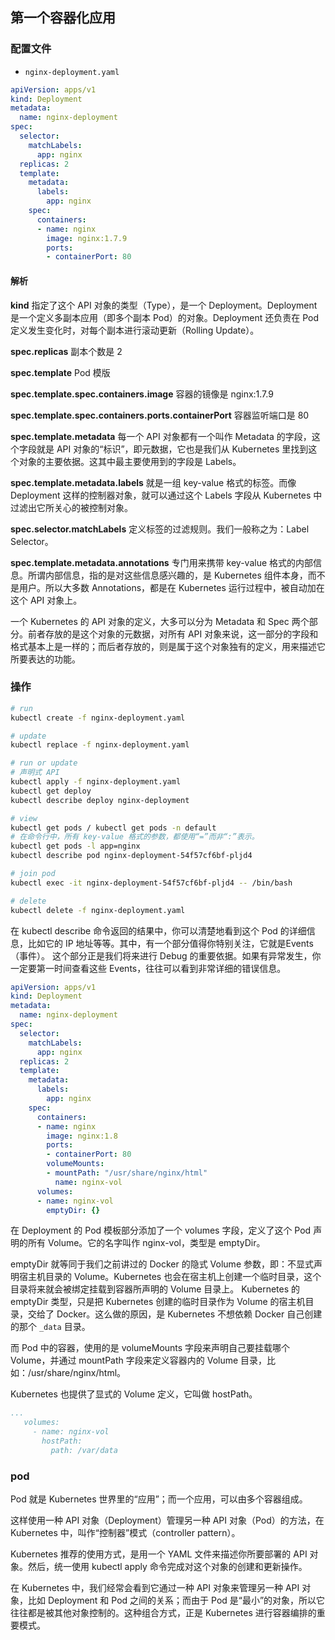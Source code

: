 ## 第一个容器化应用

### 配置文件

+ `nginx-deployment.yaml`

```yaml
apiVersion: apps/v1
kind: Deployment
metadata:
  name: nginx-deployment
spec:
  selector:
    matchLabels:
      app: nginx
  replicas: 2
  template:
    metadata:
      labels:
        app: nginx
    spec:
      containers:
      - name: nginx
        image: nginx:1.7.9
        ports:
        - containerPort: 80
```

#### 解析

**kind** 指定了这个 API 对象的类型（Type），是一个 Deployment。Deployment 是一个定义多副本应用（即多个副本 Pod）的对象。Deployment 还负责在 Pod 定义发生变化时，对每个副本进行滚动更新（Rolling Update）。

**spec.replicas** 副本个数是 2

**spec.template** Pod 模版

**spec.template.spec.containers.image** 容器的镜像是 nginx:1.7.9

**spec.template.spec.containers.ports.containerPort** 容器监听端口是 80

**spec.template.metadata** 每一个 API 对象都有一个叫作 Metadata 的字段，这个字段就是 API 对象的“标识”，即元数据，它也是我们从 Kubernetes 里找到这个对象的主要依据。这其中最主要使用到的字段是 Labels。

**spec.template.metadata.labels** 就是一组 key-value 格式的标签。而像 Deployment 这样的控制器对象，就可以通过这个 Labels 字段从 Kubernetes 中过滤出它所关心的被控制对象。

**spec.selector.matchLabels** 定义标签的过滤规则。我们一般称之为：Label Selector。

**spec.template.metadata.annotations** 专门用来携带 key-value 格式的内部信息。所谓内部信息，指的是对这些信息感兴趣的，是 Kubernetes 组件本身，而不是用户。所以大多数 Annotations，都是在 Kubernetes 运行过程中，被自动加在这个 API 对象上。

一个 Kubernetes 的 API 对象的定义，大多可以分为 Metadata 和 Spec 两个部分。前者存放的是这个对象的元数据，对所有 API 对象来说，这一部分的字段和格式基本上是一样的；而后者存放的，则是属于这个对象独有的定义，用来描述它所要表达的功能。

### 操作

```sh
# run
kubectl create -f nginx-deployment.yaml

# update
kubectl replace -f nginx-deployment.yaml

# run or update
# 声明式 API
kubectl apply -f nginx-deployment.yaml
kubectl get deploy
kubectl describe deploy nginx-deployment

# view
kubectl get pods / kubectl get pods -n default
# 在命令行中，所有 key-value 格式的参数，都使用“=”而非“:”表示。
kubectl get pods -l app=nginx
kubectl describe pod nginx-deployment-54f57cf6bf-pljd4

# join pod
kubectl exec -it nginx-deployment-54f57cf6bf-pljd4 -- /bin/bash

# delete
kubectl delete -f nginx-deployment.yaml
```

在 kubectl describe 命令返回的结果中，你可以清楚地看到这个 Pod 的详细信息，比如它的 IP 地址等等。其中，有一个部分值得你特别关注，它就是Events（事件）。
这个部分正是我们将来进行 Debug 的重要依据。如果有异常发生，你一定要第一时间查看这些 Events，往往可以看到非常详细的错误信息。

```yaml
apiVersion: apps/v1
kind: Deployment
metadata:
  name: nginx-deployment
spec:
  selector:
    matchLabels:
      app: nginx
  replicas: 2
  template:
    metadata:
      labels:
        app: nginx
    spec:
      containers:
      - name: nginx
        image: nginx:1.8
        ports:
        - containerPort: 80
        volumeMounts:
        - mountPath: "/usr/share/nginx/html"
          name: nginx-vol
      volumes:
      - name: nginx-vol
        emptyDir: {}
```

在 Deployment 的 Pod 模板部分添加了一个 volumes 字段，定义了这个 Pod 声明的所有 Volume。它的名字叫作 nginx-vol，类型是 emptyDir。

emptyDir 就等同于我们之前讲过的 Docker 的隐式 Volume 参数，即：不显式声明宿主机目录的 Volume。Kubernetes 也会在宿主机上创建一个临时目录，这个目录将来就会被绑定挂载到容器所声明的 Volume 目录上。
Kubernetes 的 emptyDir 类型，只是把 Kubernetes 创建的临时目录作为 Volume 的宿主机目录，交给了 Docker。这么做的原因，是 Kubernetes 不想依赖 Docker 自己创建的那个 `_data` 目录。

而 Pod 中的容器，使用的是 volumeMounts 字段来声明自己要挂载哪个 Volume，并通过 mountPath 字段来定义容器内的 Volume 目录，比如：/usr/share/nginx/html。


Kubernetes 也提供了显式的 Volume 定义，它叫做 hostPath。

```yaml
...
   volumes:
     - name: nginx-vol
       hostPath:
         path: /var/data
```

### pod

Pod 就是 Kubernetes 世界里的“应用”；而一个应用，可以由多个容器组成。

这样使用一种 API 对象（Deployment）管理另一种 API 对象（Pod）的方法，在 Kubernetes 中，叫作“控制器”模式（controller pattern）。

Kubernetes 推荐的使用方式，是用一个 YAML 文件来描述你所要部署的 API 对象。然后，统一使用 kubectl apply 命令完成对这个对象的创建和更新操作。

在 Kubernetes 中，我们经常会看到它通过一种 API 对象来管理另一种 API 对象，比如 Deployment 和 Pod 之间的关系；而由于 Pod 是“最小”的对象，所以它往往都是被其他对象控制的。这种组合方式，正是 Kubernetes 进行容器编排的重要模式。


